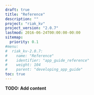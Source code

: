 ```yaml
---
draft: true
title: "Reference"
description: ""
project: "riak_kv"
project_version: "2.0.7"
lastmod: 2016-06-24T00:00:00-00:00
sitemap:
  priority: 0.1
#menu:
#  riak_kv-2.0.7:
#    name: "Reference"
#    identifier: "app_guide_reference"
#    weight: 104
#    parent: "developing_app_guide"
toc: true
---
```


**TODO: Add content**
